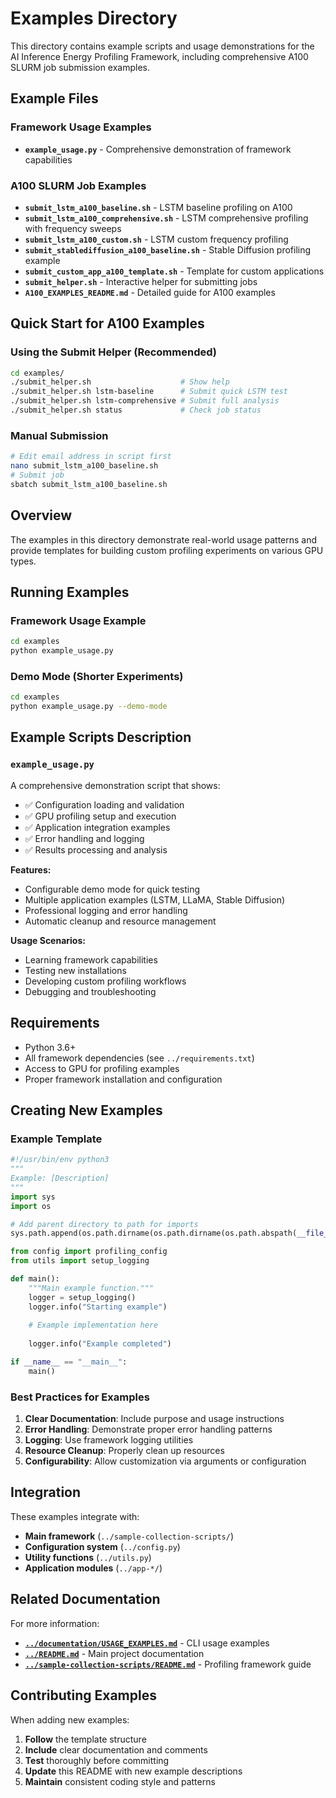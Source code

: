 # Examples Directory

This directory contains example scripts and usage demonstrations for the AI Inference Energy Profiling Framework, including comprehensive A100 SLURM job submission examples.

## Example Files

### **Framework Usage Examples**
- **`example_usage.py`** - Comprehensive demonstration of framework capabilities

### **A100 SLURM Job Examples**
- **`submit_lstm_a100_baseline.sh`** - LSTM baseline profiling on A100
- **`submit_lstm_a100_comprehensive.sh`** - LSTM comprehensive profiling with frequency sweeps
- **`submit_lstm_a100_custom.sh`** - LSTM custom frequency profiling
- **`submit_stablediffusion_a100_baseline.sh`** - Stable Diffusion profiling example
- **`submit_custom_app_a100_template.sh`** - Template for custom applications
- **`submit_helper.sh`** - Interactive helper for submitting jobs
- **`A100_EXAMPLES_README.md`** - Detailed guide for A100 examples

## Quick Start for A100 Examples

### Using the Submit Helper (Recommended)
```bash
cd examples/
./submit_helper.sh                    # Show help
./submit_helper.sh lstm-baseline      # Submit quick LSTM test
./submit_helper.sh lstm-comprehensive # Submit full analysis
./submit_helper.sh status             # Check job status
```

### Manual Submission
```bash
# Edit email address in script first
nano submit_lstm_a100_baseline.sh
# Submit job
sbatch submit_lstm_a100_baseline.sh
```

## Overview

The examples in this directory demonstrate real-world usage patterns and provide templates for building custom profiling experiments on various GPU types.

## Running Examples

### Framework Usage Example
```bash
cd examples
python example_usage.py
```

### Demo Mode (Shorter Experiments)
```bash
cd examples  
python example_usage.py --demo-mode
```

## Example Scripts Description

### `example_usage.py`
A comprehensive demonstration script that shows:
- ✅ Configuration loading and validation
- ✅ GPU profiling setup and execution
- ✅ Application integration examples
- ✅ Error handling and logging
- ✅ Results processing and analysis

**Features:**
- Configurable demo mode for quick testing
- Multiple application examples (LSTM, LLaMA, Stable Diffusion)
- Professional logging and error handling
- Automatic cleanup and resource management

**Usage Scenarios:**
- Learning framework capabilities
- Testing new installations
- Developing custom profiling workflows
- Debugging and troubleshooting

## Requirements

- Python 3.6+
- All framework dependencies (see `../requirements.txt`)
- Access to GPU for profiling examples
- Proper framework installation and configuration

## Creating New Examples

### Example Template
```python
#!/usr/bin/env python3
"""
Example: [Description]
"""
import sys
import os

# Add parent directory to path for imports
sys.path.append(os.path.dirname(os.path.dirname(os.path.abspath(__file__))))

from config import profiling_config
from utils import setup_logging

def main():
    """Main example function."""
    logger = setup_logging()
    logger.info("Starting example")
    
    # Example implementation here
    
    logger.info("Example completed")

if __name__ == "__main__":
    main()
```

### Best Practices for Examples
1. **Clear Documentation**: Include purpose and usage instructions
2. **Error Handling**: Demonstrate proper error handling patterns
3. **Logging**: Use framework logging utilities
4. **Resource Cleanup**: Properly clean up resources
5. **Configurability**: Allow customization via arguments or configuration

## Integration

These examples integrate with:
- **Main framework** (`../sample-collection-scripts/`)
- **Configuration system** (`../config.py`)
- **Utility functions** (`../utils.py`)
- **Application modules** (`../app-*/`)

## Related Documentation

For more information:
- **[`../documentation/USAGE_EXAMPLES.md`](../documentation/USAGE_EXAMPLES.md)** - CLI usage examples
- **[`../README.md`](../README.md)** - Main project documentation
- **[`../sample-collection-scripts/README.md`](../sample-collection-scripts/README.md)** - Profiling framework guide

## Contributing Examples

When adding new examples:
1. **Follow** the template structure
2. **Include** clear documentation and comments
3. **Test** thoroughly before committing
4. **Update** this README with new example descriptions
5. **Maintain** consistent coding style and patterns
